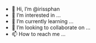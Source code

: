 - 👋 Hi, I’m @irissphan
- 👀 I’m interested in ...
- 🌱 I’m currently learning ...
- 💞️ I’m looking to collaborate on ...
- 📫 How to reach me ...

<!---
irissphan/irissphan is a ✨ special ✨ repository because its `README.md` (this file) appears on your GitHub profile.
You can click the Preview link to take a look at your changes.
--->
